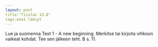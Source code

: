 ```yaml
---
layout: post
title:"Tiistai 13.8"
tags:ena1 läksyt
---
```

Lue ja suomenna Text 1 - A new beginning. Merkitse tai kirjoita vihkoon vaikeat kohdat. Tee sen jälkeen teht. B s. 11.

